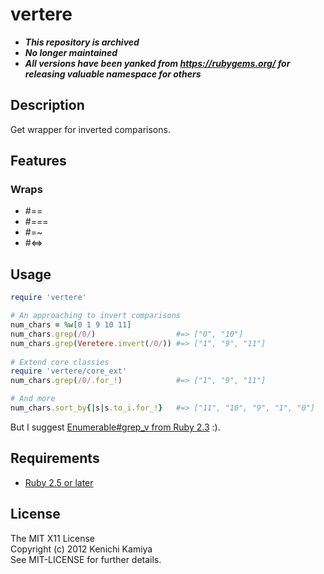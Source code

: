 vertere
=============

* ***This repository is archived***
* ***No longer maintained***
* ***All versions have been yanked from https://rubygems.org/ for releasing valuable namespace for others***

Description
-----------

Get wrapper for inverted comparisons.

Features
--------

### Wraps

* #==
* #===
* #=~
* #<=>

Usage
-----

```ruby
require 'vertere'

# An approaching to invert comparisons
num_chars = %w[0 1 9 10 11]
num_chars.grep(/0/)                  #=> ["0", "10"]
num_chars.grep(Veretere.invert(/0/)) #=> ["1", "9", "11"]
    
# Extend core classies
require 'vertere/core_ext'
num_chars.grep(/0/.for_!)            #=> ["1", "9", "11"]

# And more
num_chars.sort_by{|s|s.to_i.for_!}   #=> ["11", "10", "9", "1", "0"]
```

But I suggest [Enumerable#grep_v from Ruby 2.3](https://bugs.ruby-lang.org/issues/11049) :).

Requirements
-------------

* [Ruby 2.5 or later](http://travis-ci.org/#!/kachick/vertere)

License
--------

The MIT X11 License  
Copyright (c) 2012 Kenichi Kamiya  
See MIT-LICENSE for further details.
